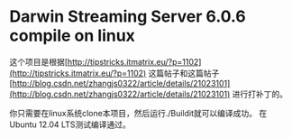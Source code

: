# Darwin Streaming Server 6.0.6 compile on linux

这个项目是根据[http://tipstricks.itmatrix.eu/?p=1102](http://tipstricks.itmatrix.eu/?p=1102) 这篇帖子和这篇帖子[http://blog.csdn.net/zhangjs0322/article/details/21023101](http://blog.csdn.net/zhangjs0322/article/details/21023101) 进行打补丁的。

你只需要在linux系统clone本项目，然后运行./Buildit就可以编译成功。
在Ubuntu 12.04 LTS测试编译通过。